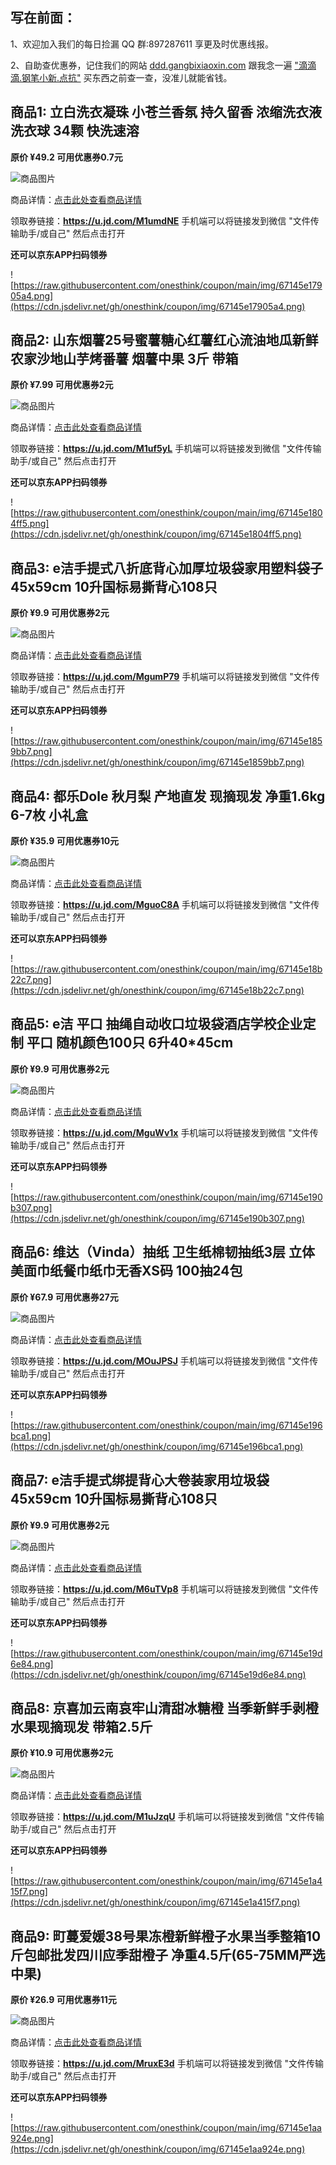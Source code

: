 ## 写在前面：

1、欢迎加入我们的每日捡漏 QQ 群:897287611 享更及时优惠线报。

2、自助查优惠券，记住我们的网站 [ddd.gangbixiaoxin.com](https://ddd.gangbixiaoxin.com) 跟我念一遍 ["滴滴滴.钢笔小新.点抗"](https://ddd.gangbixiaoxin.com) 买东西之前查一查，没准儿就能省钱。

## 商品1: 立白洗衣凝珠 小苍兰香氛 持久留香 浓缩洗衣液 洗衣球 34颗 快洗速溶

**原价 ¥49.2 可用优惠券0.7元**

![商品图片](http://img14.360buyimg.com/n1/jfs/t1/198505/18/46393/196897/6711dcecF5b440e83/fc923b6799c93853.jpg)

商品详情：[点击此处查看商品详情](https://union-click.jd.com/jdc?e=1003156031&amp;p=JF8BAaYJK1olXwQAVVhdDEgRAV8IGloUWA8HU1ZaCUsnRzBQRQQlBENHFRxWFlVMWzBeTA9KQl1XSwwDVFVPRjtUBAJQAVsMFgQZBB1xZidvGzNwG1VFUB4lbxFjZAxecCYdLmgAHBoUbiJvSjIJez9pCVlFPxhKSEdjeh9tbChiAXFrPA4pUSxQexpvaTlMDwRiDFYqahIWRxhtYCl3FHZJNCxUYS9kAm1oQ1NsP19yUj00UihsYAxWbARtNHFhMxoqbDxKVhZJWj0XJmV7MAgdcDJjYRtBbAdhJFRkIAc-X3tLGShPATwdC2ZUTjdDYA9kVRtSYTNlUQoyVW5eCUsQCmkPHVIQbTYCVG4fZp2NubmEu1wVVDYDZF5bC0MVCmYJGVwRXwAyVFZaOJy6u7qCqo6d5NKc3Inkr56ev7uWk2slbQUyVF9cCksTBG4KG2slXQUyV24DZkpEBGoBG1gRM1oBAhgWUU9TbWwAG10QVAEGZFxcCUkVM184TT1wFWECPDsbWwwTQxdvQS9yPlBpKVYuZklfRyZuciNcAAdiMCIJVwx8RV8IKw)

领取券链接：**https://u.jd.com/M1umdNE** 手机端可以将链接发到微信 "文件传输助手/或自己" 然后点击打开

**还可以京东APP扫码领券**

![https://raw.githubusercontent.com/onesthink/coupon/main/img/67145e17905a4.png](https://cdn.jsdelivr.net/gh/onesthink/coupon/img/67145e17905a4.png)

## 商品2: 山东烟薯25号蜜薯糖心红薯红心流油地瓜新鲜农家沙地山芋烤番薯 烟薯中果 3斤 带箱

**原价 ¥7.99 可用优惠券2元**

![商品图片](http://img14.360buyimg.com/n1/jfs/t1/97845/24/53542/831416/6713401aFf8490474/40a929376612707f.png)

商品详情：[点击此处查看商品详情](https://union-click.jd.com/jdc?e=1003156031&amp;p=JF8BAa0JK1olXwIHVFheAUgRC18IGlsVWwQDVVpfD0kRAl9MRANLAjZbERscSkAJHTRQRA1CCVkdDwtCWhVLHTdNTwcKBENeCVAfUg8bXDVXYyloVUFeET0pehYTeRhKWQRhHGNHOlwWQQBNezR8RBhpNkNqUgsFXFxXDxtxazliPn1HIDctbjxefCp_RCtNOWViEioVUi51Ah9OeBBmLWFYNBcpekpEYSZwWy9dB2NgHQwbazJBZhsJTgxhJFRnIwcISz9IWQtzfSdrCl1cMjtcSgtwYQdQbDh2AXJrMDwkazxSdDV8D1lgbUNbH14jYTFDYSdcYhkUW1hqVQ4rQA0bD18JK1gUXQELUllbAU4nM28IKxp7XQMFXF5dAEInAl8IHVgdXw8LVVxbDk0RM28AHGvC8L7X3u-IgPLDneffovzA1LrWytZtOHsUM28JGlkVWQEDVl5tOEsUM2w4RTUUDgNVUl8ODCVLADlOUAMQWmgAVFlfD0wWAl8KGloXXzYyZAEHVzNlfmdPRx52KXRfUCQqSglIdy5tXjUXFk9JDiYGfBRUfwRNc11ABVIyVG4)

领取券链接：**https://u.jd.com/M1uf5yL** 手机端可以将链接发到微信 "文件传输助手/或自己" 然后点击打开

**还可以京东APP扫码领券**

![https://raw.githubusercontent.com/onesthink/coupon/main/img/67145e1804ff5.png](https://cdn.jsdelivr.net/gh/onesthink/coupon/img/67145e1804ff5.png)

## 商品3: e洁手提式八折底背心加厚垃圾袋家用塑料袋子 45x59cm 10升国标易撕背心108只

**原价 ¥9.9 可用优惠券2元**

![商品图片](http://img14.360buyimg.com/n1/jfs/t1/240027/12/19065/79565/66fa3c0bFd5c66f95/bb9c9265cbe760b9.jpg)

商品详情：[点击此处查看商品详情](https://union-click.jd.com/jdc?e=1003156031&amp;p=JF8BAd0JK1olXwIHUV5cCkgfBl8IGlsVVA8HXVpUAEMUBV9MRANLAjZbERscSkAJHTRQRA1CCVkdDwtCWhVLHTdNTwcKBENeCVAfUg8bRBNrWitLWHsCUlw_CApyXhJ-YCtFWQVSOlxbCiBrejpsTQtPXH5cNTcGfFxXDxtxazliPgZeIzcLbjJkSjB8GQlNOWJQEioVUhh1Sj1Obz5mK2FbIBcrakpEYSZgWztNB2ZgHTYbfzJzagwJaAxhJG5SID0-VD9IdwhzfCcTOE5hIjkCViNFZRNbbDhuAXFrIy4qUSseYG14cixmIRIBIz4VfCh0Zw8NbANhP3JhBlg9VzxgdB1rXC98B2F1DRcBf0lrYRRoD1lgSQR3ZFoDbj1XfGhzeQsWPgZpU1gPTh53YR8EF2sUbQUDVFlUDkwRCmo4K1sVbUdsVFdeAEMRBGg4GmsVWwUKVldUCUkeC2gOK1sdWjbV-eaIgvrCi9bchdPC5KHX3eKJlsMnM18LK1sUXAQCUFlcCksnM28LK1glA2gDB1lYWEoRUAFUGA1TFl0CATBeAEoRCmYPEmsXXAcAVm5tOAxrYC54RV5oXQAANl4cbRZqdRR4S18WDWgAUlw2dDJCZzlYQVptA2drDyptCHs)

领取券链接：**https://u.jd.com/MgumP79** 手机端可以将链接发到微信 "文件传输助手/或自己" 然后点击打开

**还可以京东APP扫码领券**

![https://raw.githubusercontent.com/onesthink/coupon/main/img/67145e1859bb7.png](https://cdn.jsdelivr.net/gh/onesthink/coupon/img/67145e1859bb7.png)

## 商品4: 都乐Dole 秋月梨 产地直发 现摘现发 净重1.6kg 6-7枚 小礼盒

**原价 ¥35.9 可用优惠券10元**

![商品图片](http://img14.360buyimg.com/n1/jfs/t1/121964/8/47743/68708/670c6e0aF09d46975/f5386f77fd63ddf4.jpg)

商品详情：[点击此处查看商品详情](https://union-click.jd.com/jdc?e=1003156031&amp;p=JF8BAdsJK1olXwIHV1ZcAEwUA18IGlsUWwABV1tVAUkfC19MRANLAjZbERscSkAJHTRQRA1CCVkdDwtCWhVLHTdNTwcKBENeCVAfUg8bCjhwaF8TLll2PFsJajtzAGddSRlzKwdmOlwHVTRAfRANYQMUIGVHISINQVxXDxtxazliLn1DIFwlYTJ0Ayp-YgFNOWV-EikFUht1ShdOexBmKmFbBhcpUEpyYW5oWy1nB29gVS4bfxR3Zhh7UgxhJFRnID0ITz9IewtzfCcTOE5hIjkCViNFZRNhey9qHGV7MD0qazBVYA18cix2OQB0PQsray9jBBhQZz1iBH1FNzwpaCt1YCh8cg1FKnVxCyoCbBhsY3sKbk8XKDZXLy1HegJyeA11YUVlWlxnPyoPYTlnD2M4GmsWXAYFXVhaDkISM18IG2tUMwYCUFpeDksWM244G10WVQQLXV9YDEkQB18IE1wliqu6gdTs3cOu1_GAzOKyiI--gMDVOHsnAF8IGloXXQIFVVxdOHsXAF8LKwV7XFUFUVddCUl5X2xeXRBKFgdsV1ZdDEwSA2Y4GVoUXwQyZG5UXzNkB2l7RC99WFJgJDpeAB5FQQl-Gj97X1xfKwkjd05tW251eB5gIVZLZF5t)

领取券链接：**https://u.jd.com/MguoC8A** 手机端可以将链接发到微信 "文件传输助手/或自己" 然后点击打开

**还可以京东APP扫码领券**

![https://raw.githubusercontent.com/onesthink/coupon/main/img/67145e18b22c7.png](https://cdn.jsdelivr.net/gh/onesthink/coupon/img/67145e18b22c7.png)

## 商品5: e洁 平口 抽绳自动收口垃圾袋酒店学校企业定制 平口 随机颜色100只 6升40*45cm

**原价 ¥9.9 可用优惠券2元**

![商品图片](http://img14.360buyimg.com/n1/jfs/t1/245474/10/20827/98153/670f895dF6e0053ea/b9e0d0924eea236c.jpg)

商品详情：[点击此处查看商品详情](https://union-click.jd.com/jdc?e=1003156031&amp;p=JF8BAd0JK1olXwIHUV5ZAE0eAV8IGlsVVQEAVlpeAUgSAl9MRANLAjZbERscSkAJHTRQRA1CCVkdDwtCWhVLHTdNTwcKBENeCVAfUg8bXShpaC18Kl1yVRgtCAwfABRpXDt0FVMHOlweTRlQXjh0Qw5yK3BFMRwHUFxXDxtxazliPk9cIAEhbjxOAy1_citNOWJQEioVUhh1Sj1Obz5mK2FbIBcrakpEYSZgWztNB2ZgHTYbfzJzagwJaAxhJG5SID0-VD9IdwhzfCcTOE5hIjkCViNFZRNbbDhuAXFrIy4qUSseYG14cixmIRIBIz4VfCh0Zw8NbANhP3JhBlg9VzxgdB1rXC98B2F1DRcBf0lrYRRoD1lgSQR3ZFxHdyNsZgpSeSZvKWF6VCcpCEhNXh8EF2sUbQUDVFlUDkwRCmo4K1sVbUdsVFdeAEMRBGg4GmsVWwUKVldUCU4RAmkBK1sdWjbV-eaIgvrCi9bchdPC5KHX3eKJlsMnM18LK1sUXAQCUFlcCksnM28LK1glA2gDB1sKARgVVAFUGA1TFkdSUzBfCEwVBG8LH2sXXAcAVm5tOBVQYhx-cixOLQdEJF4aAEhsYihoehNAWGgAFxsPTxZAfzddfC1jGmNADgZtCHs)

领取券链接：**https://u.jd.com/MguWv1x** 手机端可以将链接发到微信 "文件传输助手/或自己" 然后点击打开

**还可以京东APP扫码领券**

![https://raw.githubusercontent.com/onesthink/coupon/main/img/67145e190b307.png](https://cdn.jsdelivr.net/gh/onesthink/coupon/img/67145e190b307.png)

## 商品6: 维达（Vinda）抽纸 卫生纸棉韧抽纸3层 立体美面巾纸餐巾纸巾无香XS码 100抽24包

**原价 ¥67.9 可用优惠券27元**

![商品图片](http://img14.360buyimg.com/n1/jfs/t1/162894/2/49213/195576/67062026F74bff501/8e3f8b3bc6bfe75b.jpg)

商品详情：[点击此处查看商品详情](https://union-click.jd.com/jdc?e=1003156031&amp;p=JF8BAd0JK1olXQEDV1hbAUsUA18IGlsVVQAKVV1UC0wfC19MRANLAjZbERscSkAJHTRQRA1CCVkdDwtCWhVLHTdNTwcKBENeCVAfUg8baDpzYzMXAVFXMQw0WhMTRhp6eQdOHmV4OlwidEtCSh1yGCIQLk9KEzwFclxXDxtxazliPk9DIictazJkVjF-YgFNOWVmEj4VUih1AhNObABlOWFbLBc-QEpyYW58WztdAHBgVT4bfAN_Yxh8eAxhJG5SIC0iVj8VawxzfCcTOE5hIjkCViNFZRB6bChpSQV1Iyw6fzJzdCt_GSN8Pl95FCgvcC13ZwRXbzJHDnJhIwA-YTBudzdrXC98C2F2DTUffiJ_ZBRoD1lgSQR3ZCw5cSpiXm90fh1jAEVLFjwnCggTQTkEF2sUbQUDVFlUDkwRCmo4K1sVbUdsVF9cC0wSBmw4GmsVWwUKVldUCU4eB28MK1sdWjbV-eaIgvrCi9bchdPC5KHX3eKJlsMnM18LK1sUXAQCUFlcCksnM28LK1glA2gDB1lYAUsXBgFUGA1TFkZWADBeAEsQCm0OEmsXXAcAVm5tOCBCeBdgGQdCCGNQPQwFDA5icQ1UQBh2J2gAKyJdXQJleWxxHihcFUFgDCRtCHs)

领取券链接：**https://u.jd.com/MOuJPSJ** 手机端可以将链接发到微信 "文件传输助手/或自己" 然后点击打开

**还可以京东APP扫码领券**

![https://raw.githubusercontent.com/onesthink/coupon/main/img/67145e196bca1.png](https://cdn.jsdelivr.net/gh/onesthink/coupon/img/67145e196bca1.png)

## 商品7: e洁手提式绑提背心大卷装家用垃圾袋 45x59cm 10升国标易撕背心108只

**原价 ¥9.9 可用优惠券2元**

![商品图片](http://img14.360buyimg.com/n1/jfs/t1/101671/14/52959/79565/670630f0F761674cb/51d314f06ad97f75.jpg)

商品详情：[点击此处查看商品详情](https://union-click.jd.com/jdc?e=1003156031&amp;p=JF8BAd0JK1olXwIHUV5ZDEoTC18IGlsWXAYKVFhVC0kTC19MRANLAjZbERscSkAJHTRQRA1CCVkdDwtCWhVLHTdNTwcKBENeCVAfUg8bRhJyaC98H2VwBj5VezZyVzZWWiUWCmR7OlwEU0lqRwdJfwAcAWBbLBYBdFxXDxtxazliBGFFIicpbDJ0Vip_YgFNOWJQEioVUhh1Sj1Obz5mK2FbIBcrakpEYSZgWztNB2ZgHTYbfzJzagwJaAxhJG5SID0-VD9IdwhzfCcTOE5hIjkCViNFZRNbbDhuAXFrIy4qUSseYG14cixmIRIBIz4VfCh0Zw8NbANhP3JhBlg9VzxgdB1rXC98B2F1DRcBf0lrYRRoD1lgSQR3ZFc2VilxQQ5cfiVvIV8ECVtff09fRw8EF2sUbQUDVFlUDkwRCmo4K1sVbUdsVFdeAEMRBGg4GmsVWwUKVldUCU8XA2oKK1sdWjbV-eaIgvrCi9bchdPC5KHX3eKJlsMnM18LK1sUXAQCUFlcCksnM28LK1glA2gDB1daXEwQCwFUGA1TFkRVAjBeAU8fC2kIHWsXXAcAVm5tOA5qeRx8chl2L1RiXC0gbR9OXS52GAx3JGgADQVfdQ9_QgtTEgdzBH5KCCJtCHs)

领取券链接：**https://u.jd.com/M6uTVp8** 手机端可以将链接发到微信 "文件传输助手/或自己" 然后点击打开

**还可以京东APP扫码领券**

![https://raw.githubusercontent.com/onesthink/coupon/main/img/67145e19d6e84.png](https://cdn.jsdelivr.net/gh/onesthink/coupon/img/67145e19d6e84.png)

## 商品8: 京喜加云南哀牢山清甜冰糖橙 当季新鲜手剥橙水果现摘现发 带箱2.5斤

**原价 ¥10.9 可用优惠券2元**

![商品图片](http://img14.360buyimg.com/n1/jfs/t1/144943/24/45716/223017/67134167F905f7d76/67288bb010bc68d7.jpg)

商品详情：[点击此处查看商品详情](https://union-click.jd.com/jdc?e=1003156031&amp;p=JF8BAa0JK1olXwMAV1hZDU4WC18IGlsVVAcAVlhaCEwTAF9MRANLAjZbERscSkAJHTRQRA1CCVkdDwtCWhVLHTdNTwcKBENeCVAfUg8bUWlIWFJvA2Z5DSpbaRNjBi5YcDBdG1oCOlxfDy8Rai1fcz9iLw5aIiUBAFxXDxtxazliPgZGIAEhbD9OYDF_YiNNOWViEioVUi51Ah9OeBBmLWFYNBcpekpEYSZwWy9dB2NgHQwbazJBZhsJTgxhJFRnIwcISz9IWQtzfSdrCl1cMjtcSgtwYQdQbDh2AXJrMDwkazxSdDV8D1lgbQNyFhdYWjhNYyhyTQNiKE4BUh5abh0bD18JK1gUXQELUllbAU4nM28IKxp7XQMFXF5dAEInAl8IHVgdXw8LVVpeC0kQM28AHGvC8L7X3u-IgPLDneffovzA1LrWytZtOHsUM28JGlkVWQEDVl5tOEsUM2w4RTUUDg8FAFwKWCVLADlOUB4dGmgBXVlcCk4eCl8KGloXXzYyZAxbSAgeeTFoYAJhW2daIFscWCB8SylUGzUXXwFmUjcfXyNzdB0AQy1uAQ4yVG4)

领取券链接：**https://u.jd.com/M1uJzqU** 手机端可以将链接发到微信 "文件传输助手/或自己" 然后点击打开

**还可以京东APP扫码领券**

![https://raw.githubusercontent.com/onesthink/coupon/main/img/67145e1a415f7.png](https://cdn.jsdelivr.net/gh/onesthink/coupon/img/67145e1a415f7.png)

## 商品9: 町蔓爱媛38号果冻橙新鲜橙子水果当季整箱10斤包邮批发四川应季甜橙子 净重4.5斤(65-75MM严选中果)

**原价 ¥26.9 可用优惠券11元**

![商品图片](http://img14.360buyimg.com/n1/jfs/t1/120329/29/47023/128748/66f11ee8Fe643fd3b/1a78b7df6a02f054.jpg)

商品详情：[点击此处查看商品详情](https://union-click.jd.com/jdc?e=1003156031&amp;p=JF8BAdsJK1olXwIHVlpUAUsVBl8IGlsVWAELXVhZC0wQBl9MRANLAjZbERscSkAJHTRQRA1CCVkdDwtCWhVLHTdNTwcKBENeCVAfUg8bCx1PbzxmFW5kUV0vfDBsBGZ9YlpcNV99Olw1bEhlYjdpRiFHX1t4Vzc7YVxXDxtxazliPnFcIjcLbD90VjF_GTtNOWV2EioVUil1Ag9OeC5mLmFYKBcqekpxYSZOWzhdAHVgVT4bfBR0cxgJaAxhJFRnIC1dSj9IZwpzfCcTOE5hIjkCViNFZRNoeD9qAXB7Iyw-QShLdA1wcixmKlh0Nio_fEp8RxtqeChsKXFFIjcieyt1YCh8cg1GJGVxCioCdC5sY3sKbk8XKDZEXRoeYDhoXw0SGCdUJXIFDVs-cB53D2M4GmsWXAYFXVhaDkISM18IG2tUMwYLVF1dDE8eM244G10WVQQLXV9ZDEoeA18IE1wliqu6gdTs3cOu1_GAzOKyiI--gMDVOHsnAF8IGloXXQIFVVxdOHsXAF8LKwV7XFUEVl8OAUp5X2xeXRBSBAZsV1dbAUkTAWY4GVoUXwQyZG5VegxjZBxAcz0QXnR2LyVaAT5uAiZgQiR7X25mVyw8UCpKeT0KRiEWNGBrZF5t)

领取券链接：**https://u.jd.com/MruxE3d** 手机端可以将链接发到微信 "文件传输助手/或自己" 然后点击打开

**还可以京东APP扫码领券**

![https://raw.githubusercontent.com/onesthink/coupon/main/img/67145e1aa924e.png](https://cdn.jsdelivr.net/gh/onesthink/coupon/img/67145e1aa924e.png)

